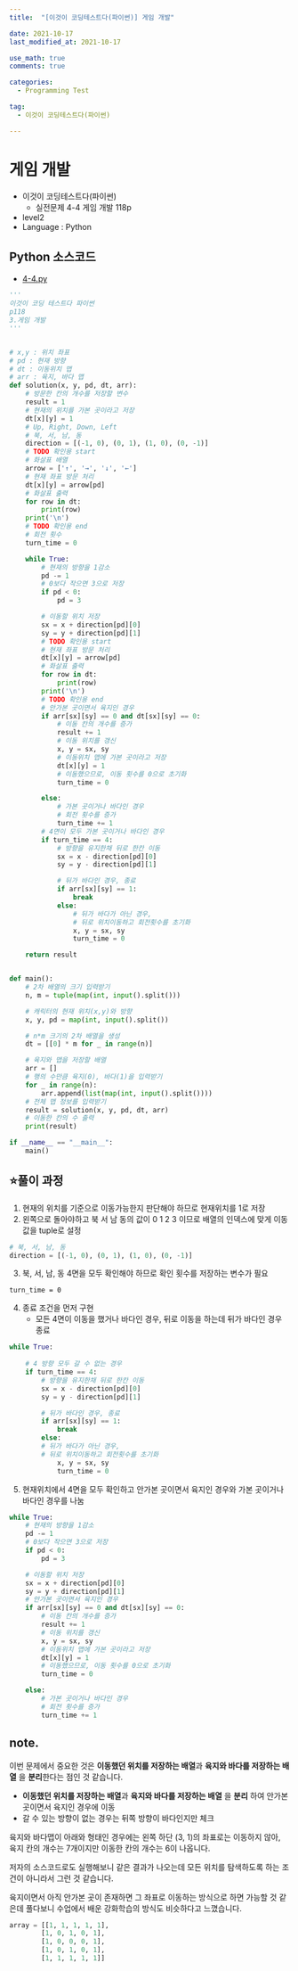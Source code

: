 ```yaml
---
title:  "[이것이 코딩테스트다(파이썬)] 게임 개발"

date: 2021-10-17
last_modified_at: 2021-10-17

use_math: true
comments: true

categories:
  - Programming Test

tag:
  - 이것이 코딩테스트다(파이썬)

---
```


# 게임 개발

- 이것이 코딩테스트다(파이썬) 
  - 실전문제 4-4 게임 개발 118p
- level2
- Language : Python



## Python 소스코드

- [4-4.py](https://github.com/2SEHI/Python-Programming-Test/blob/main/python-for-coding-test/4-4.py)

```python
'''
이것이 코딩 테스트다 파이썬
p118
3.게임 개발
'''


# x,y : 위치 좌표
# pd : 현재 방향
# dt : 이동위치 맵
# arr : 육지, 바다 맵
def solution(x, y, pd, dt, arr):
    # 방문한 칸의 개수를 저장할 변수
    result = 1
    # 현재의 위치를 가본 곳이라고 저장
    dt[x][y] = 1
    # Up, Right, Down, Left
    # 북, 서, 남, 동
    direction = [(-1, 0), (0, 1), (1, 0), (0, -1)]
    # TODO 확인용 start
    # 화살표 배열
    arrow = ['↑', '→', '↓', '←']
    # 현재 좌표 방문 처리
    dt[x][y] = arrow[pd]
    # 화살표 출력
    for row in dt:
        print(row)
    print('\n')
    # TODO 확인용 end
    # 회전 횟수
    turn_time = 0

    while True:
        # 현재의 방향을 1감소
        pd -= 1
        # 0보다 작으면 3으로 저장
        if pd < 0:
            pd = 3

        # 이동할 위치 저장
        sx = x + direction[pd][0]
        sy = y + direction[pd][1]
        # TODO 확인용 start
        # 현재 좌표 방문 처리
        dt[x][y] = arrow[pd]
        # 화살표 출력
        for row in dt:
            print(row)
        print('\n')
        # TODO 확인용 end
        # 안가본 곳이면서 육지인 경우
        if arr[sx][sy] == 0 and dt[sx][sy] == 0:
            # 이동 칸의 개수를 증가
            result += 1
            # 이동 위치를 갱신
            x, y = sx, sy
            # 이동위치 맵에 가본 곳이라고 저장
            dt[x][y] = 1
            # 이동했으므로, 이동 횟수를 0으로 초기화
            turn_time = 0

        else:
            # 가본 곳이거나 바다인 경우
            # 회전 횟수를 증가
            turn_time += 1
        # 4면이 모두 가본 곳이거나 바다인 경우
        if turn_time == 4:
            # 방향을 유지한채 뒤로 한칸 이동
            sx = x - direction[pd][0]
            sy = y - direction[pd][1]

            # 뒤가 바다인 경우, 종료
            if arr[sx][sy] == 1:
                break
            else:
                # 뒤가 바다가 아닌 경우,
                # 뒤로 위치이동하고 회전횟수를 초기화
                x, y = sx, sy
                turn_time = 0

    return result


def main():
    # 2차 배열의 크기 입력받기
    n, m = tuple(map(int, input().split()))

    # 캐릭터의 현재 위치(x,y)와 방향
    x, y, pd = map(int, input().split())

    # n*m 크기의 2차 배열을 생성
    dt = [[0] * m for _ in range(n)]

    # 육지와 맵을 저장할 배열
    arr = []
    # 행의 수만큼 육지(0), 바다(1)을 입력받기
    for _ in range(n):
        arr.append(list(map(int, input().split())))
    # 전체 맵 정보를 입력받기
    result = solution(x, y, pd, dt, arr)
    # 이동한 칸의 수 출력
    print(result)

if __name__ == "__main__":
    main()

```



## ⭐풀이 과정

1. 현재의 위치를 기준으로 이동가능한지 판단해야 하므로 현재위치를 1로 저장
2. 왼쪽으로 돌아야하고 북 서 남 동의 값이 0 1 2 3 이므로 배열의 인덱스에 맞게 이동 값을 tuple로 설정

```python
# 북, 서, 남, 동
direction = [(-1, 0), (0, 1), (1, 0), (0, -1)]
```
3. 북, 서, 남, 동 4면을 모두 확인해야 하므로 확인 횟수를 저장하는 변수가 필요

```
turn_time = 0
```

4. 종료 조건을 먼저 구현
   - 모든 4면이 이동을 했거나 바다인 경우, 뒤로 이동을 하는데 뒤가 바다인 경우 종료

```python
while True:
    
    # 4 방향 모두 갈 수 없는 경우
    if turn_time == 4:
        # 방향을 유지한채 뒤로 한칸 이동
        sx = x - direction[pd][0]
        sy = y - direction[pd][1]

        # 뒤가 바다인 경우, 종료
        if arr[sx][sy] == 1:
            break
        else:
        # 뒤가 바다가 아닌 경우, 
        # 뒤로 위치이동하고 회전횟수를 초기화
            x, y = sx, sy
            turn_time = 0
```



5. 현재위치에서 4면을 모두 확인하고 안가본 곳이면서 육지인 경우와 가본 곳이거나 바다인 경우를 나눔

```python
while True:
    # 현재의 방향을 1감소
    pd -= 1
    # 0보다 작으면 3으로 저장
    if pd < 0:
        pd = 3

	# 이동할 위치 저장
    sx = x + direction[pd][0]
    sy = y + direction[pd][1]
    # 안가본 곳이면서 육지인 경우
    if arr[sx][sy] == 0 and dt[sx][sy] == 0:
        # 이동 칸의 개수를 증가
        result += 1
        # 이동 위치를 갱신
        x, y = sx, sy
        # 이동위치 맵에 가본 곳이라고 저장
        dt[x][y] = 1
        # 이동했으므로, 이동 횟수를 0으로 초기화
        turn_time = 0

    else:
        # 가본 곳이거나 바다인 경우
        # 회전 횟수를 증가
        turn_time += 1
```



## note.

이번 문제에서 중요한 것은 **이동했던 위치를 저장하는 배열**과 **육지와 바다를 저장하는 배열** 을 **분리**한다는 점인 것 같습니다.

- **이동했던 위치를 저장하는 배열**과 **육지와 바다를 저장하는 배열** 을 **분리** 하여 안가본 곳이면서 육지인 경우에 이동
- 갈 수 있는 방향이 없는 경우는 뒤쪽 방향이 바다인지만 체크



육지와 바다맵이 아래와 형태인 경우에는 왼쪽 하단 (3, 1)의 좌표로는 이동하지 않아, 육지 칸의 개수는 7개이지만 이동한 칸의 개수는  6이 나옵니다. 

저자의 소스코드로도 실행해보니 같은 결과가 나오는데 모든 위치를 탐색하도록 하는 조건이 아니라서 그런 것 같습니다.

육지이면서 아직 안가본 곳이 존재하면 그 좌표로 이동하는 방식으로 하면 가능할 것 같은데 풀다보니 수업에서 배운 강화학습의 방식도 비슷하다고 느꼈습니다.

```python
array = [[1, 1, 1, 1, 1],
      	[1, 0, 1, 0, 1],
      	[1, 0, 0, 0, 1],
      	[1, 0, 1, 0, 1],
      	[1, 1, 1, 1, 1]]
```

